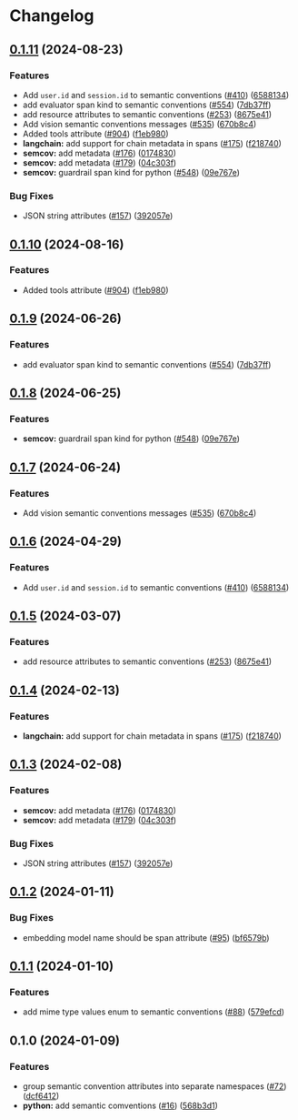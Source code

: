# Changelog

## [0.1.11](https://github.com/jgomes168/openinference/compare/python-openinference-semantic-conventions-v0.1.10...python-openinference-semantic-conventions-v0.1.11) (2024-08-23)


### Features

* Add `user.id` and `session.id` to semantic conventions ([#410](https://github.com/jgomes168/openinference/issues/410)) ([6588134](https://github.com/jgomes168/openinference/commit/6588134e099c86248a485bdc822c0e84853582e3))
* add evaluator span kind to semantic conventions ([#554](https://github.com/jgomes168/openinference/issues/554)) ([7db37ff](https://github.com/jgomes168/openinference/commit/7db37ff0ccd588086e9e49b00f78b207444b2119))
* add resource attributes to semantic conventions ([#253](https://github.com/jgomes168/openinference/issues/253)) ([8675e41](https://github.com/jgomes168/openinference/commit/8675e4109fb648d7de4ceb82814277b772a6cc3d))
* Add vision semantic conventions messages ([#535](https://github.com/jgomes168/openinference/issues/535)) ([670b8c4](https://github.com/jgomes168/openinference/commit/670b8c41a4699a25b676f56cb83c5f355fc62a9e))
* Added tools attribute ([#904](https://github.com/jgomes168/openinference/issues/904)) ([f1eb980](https://github.com/jgomes168/openinference/commit/f1eb980a4a91d832c80252b254bf94a273c79031))
* **langchain:** add support for chain metadata in spans ([#175](https://github.com/jgomes168/openinference/issues/175)) ([f218740](https://github.com/jgomes168/openinference/commit/f2187403dccad43fe201be46ec4357ba2e1b1523))
* **semcov:** add metadata ([#176](https://github.com/jgomes168/openinference/issues/176)) ([0174830](https://github.com/jgomes168/openinference/commit/0174830891cf91743b0c60d74239ebc5906704d6))
* **semcov:** add metadata ([#179](https://github.com/jgomes168/openinference/issues/179)) ([04c303f](https://github.com/jgomes168/openinference/commit/04c303f28241da264c11503bfd64892e4baadafd))
* **semcov:** guardrail span kind for python ([#548](https://github.com/jgomes168/openinference/issues/548)) ([09e767e](https://github.com/jgomes168/openinference/commit/09e767e2e2f48480863dc0f87ae664222dee625f))


### Bug Fixes

* JSON string attributes ([#157](https://github.com/jgomes168/openinference/issues/157)) ([392057e](https://github.com/jgomes168/openinference/commit/392057ecf4b601c5d8149697b4b8b3e91a2a2af6))

## [0.1.10](https://github.com/Arize-ai/openinference/compare/python-openinference-semantic-conventions-v0.1.9...python-openinference-semantic-conventions-v0.1.10) (2024-08-16)


### Features

* Added tools attribute ([#904](https://github.com/Arize-ai/openinference/issues/904)) ([f1eb980](https://github.com/Arize-ai/openinference/commit/f1eb980a4a91d832c80252b254bf94a273c79031))

## [0.1.9](https://github.com/Arize-ai/openinference/compare/python-openinference-semantic-conventions-v0.1.8...python-openinference-semantic-conventions-v0.1.9) (2024-06-26)


### Features

* add evaluator span kind to semantic conventions ([#554](https://github.com/Arize-ai/openinference/issues/554)) ([7db37ff](https://github.com/Arize-ai/openinference/commit/7db37ff0ccd588086e9e49b00f78b207444b2119))

## [0.1.8](https://github.com/Arize-ai/openinference/compare/python-openinference-semantic-conventions-v0.1.7...python-openinference-semantic-conventions-v0.1.8) (2024-06-25)


### Features

* **semcov:** guardrail span kind for python ([#548](https://github.com/Arize-ai/openinference/issues/548)) ([09e767e](https://github.com/Arize-ai/openinference/commit/09e767e2e2f48480863dc0f87ae664222dee625f))

## [0.1.7](https://github.com/Arize-ai/openinference/compare/python-openinference-semantic-conventions-v0.1.6...python-openinference-semantic-conventions-v0.1.7) (2024-06-24)


### Features

* Add vision semantic conventions messages ([#535](https://github.com/Arize-ai/openinference/issues/535)) ([670b8c4](https://github.com/Arize-ai/openinference/commit/670b8c41a4699a25b676f56cb83c5f355fc62a9e))

## [0.1.6](https://github.com/Arize-ai/openinference/compare/python-openinference-semantic-conventions-v0.1.5...python-openinference-semantic-conventions-v0.1.6) (2024-04-29)


### Features

* Add `user.id` and `session.id` to semantic conventions ([#410](https://github.com/Arize-ai/openinference/issues/410)) ([6588134](https://github.com/Arize-ai/openinference/commit/6588134e099c86248a485bdc822c0e84853582e3))

## [0.1.5](https://github.com/Arize-ai/openinference/compare/python-openinference-semantic-conventions-v0.1.4...python-openinference-semantic-conventions-v0.1.5) (2024-03-07)


### Features

* add resource attributes to semantic conventions ([#253](https://github.com/Arize-ai/openinference/issues/253)) ([8675e41](https://github.com/Arize-ai/openinference/commit/8675e4109fb648d7de4ceb82814277b772a6cc3d))

## [0.1.4](https://github.com/Arize-ai/openinference/compare/python-openinference-semantic-conventions-v0.1.3...python-openinference-semantic-conventions-v0.1.4) (2024-02-13)


### Features

* **langchain:** add support for chain metadata in spans ([#175](https://github.com/Arize-ai/openinference/issues/175)) ([f218740](https://github.com/Arize-ai/openinference/commit/f2187403dccad43fe201be46ec4357ba2e1b1523))

## [0.1.3](https://github.com/Arize-ai/openinference/compare/python-openinference-semantic-conventions-v0.1.2...python-openinference-semantic-conventions-v0.1.3) (2024-02-08)


### Features

* **semcov:** add metadata ([#176](https://github.com/Arize-ai/openinference/issues/176)) ([0174830](https://github.com/Arize-ai/openinference/commit/0174830891cf91743b0c60d74239ebc5906704d6))
* **semcov:** add metadata ([#179](https://github.com/Arize-ai/openinference/issues/179)) ([04c303f](https://github.com/Arize-ai/openinference/commit/04c303f28241da264c11503bfd64892e4baadafd))


### Bug Fixes

* JSON string attributes ([#157](https://github.com/Arize-ai/openinference/issues/157)) ([392057e](https://github.com/Arize-ai/openinference/commit/392057ecf4b601c5d8149697b4b8b3e91a2a2af6))

## [0.1.2](https://github.com/Arize-ai/openinference/compare/python-openinference-semantic-conventions-v0.1.1...python-openinference-semantic-conventions-v0.1.2) (2024-01-11)


### Bug Fixes

* embedding model name should be span attribute ([#95](https://github.com/Arize-ai/openinference/issues/95)) ([bf6579b](https://github.com/Arize-ai/openinference/commit/bf6579b0543b247c181e1c0d57b91818bfc78b3c))

## [0.1.1](https://github.com/Arize-ai/openinference/compare/python-openinference-semantic-conventions-v0.1.0...python-openinference-semantic-conventions-v0.1.1) (2024-01-10)


### Features

* add mime type values enum to semantic conventions ([#88](https://github.com/Arize-ai/openinference/issues/88)) ([579efcd](https://github.com/Arize-ai/openinference/commit/579efcd074404d30d547b2d5598493a1a9a708eb))

## 0.1.0 (2024-01-09)


### Features

* group semantic convention attributes into separate namespaces ([#72](https://github.com/Arize-ai/openinference/issues/72)) ([dcf6412](https://github.com/Arize-ai/openinference/commit/dcf6412897e266069138f348face61d274015be8))
* **python:** add semantic comventions ([#16](https://github.com/Arize-ai/openinference/issues/16)) ([568b3d1](https://github.com/Arize-ai/openinference/commit/568b3d10d5254ccc2607a75e1f8ccf9b02b7f2c9))
